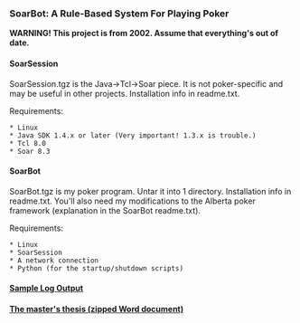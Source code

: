 ### SoarBot: A Rule-Based System For Playing Poker

**WARNING! This project is from 2002. Assume that everything's out of date.**

#### SoarSession

SoarSession.tgz is the Java->Tcl->Soar piece. It is not poker-specific and may be useful in other projects. Installation info in readme.txt.

Requirements:

    * Linux
    * Java SDK 1.4.x or later (Very important! 1.3.x is trouble.)
    * Tcl 8.0
    * Soar 8.3

#### SoarBot

SoarBot.tgz is my poker program. Untar it into 1 directory. Installation info in readme.txt. You'll also need my modifications to the Alberta poker framework (explanation in the SoarBot readme.txt).

Requirements:

    * Linux
    * SoarSession
    * A network connection
    * Python (for the startup/shutdown scripts)

#### [Sample Log Output](pokerdemo.md)

#### [The master's thesis (zipped Word document)](FollekThesis.zip)